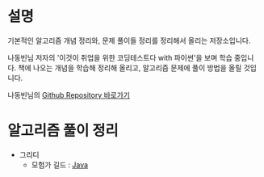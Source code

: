 # 설명
기본적인 알고리즘 개념 정리와, 문제 풀이들 정리를 정리해서 올리는 저장소입니다.

나동빈님 저자의 '이것이 취업을 위한 코딩테스트다 with 파이썬'을 보며 학습 중입니다. 책에 나오는 개념을 학습해 정리해 올리고, 알고리즘 문제에 풀이 방법을 올릴 것입니다.

나동빈님의 [Github Repository 바로가기](https://github.com/ndb796/python-for-coding-test)

# 알고리즘 풀이 정리
* 그리디
  * 모험가 길드 : [Java ](https://github.com/xodud001/Algorithm/blob/solve/src/greedy/AdventurerGuild.java)
